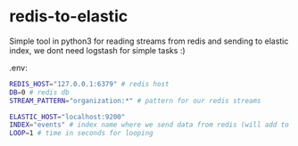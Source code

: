 # redis-to-elastic

Simple tool in python3 for reading streams from redis and sending to elastic index, we dont need logstash for simple tasks :)

.env:
```bash
REDIS_HOST="127.0.0.1:6379" # redis host
DB=0 # redis db
STREAM_PATTERN="organization:*" # pattern for our redis streams

ELASTIC_HOST="localhost:9200"
INDEX="events" # index name where we send data from redis (will add to name -acutal_date)
LOOP=1 # time in seconds for looping
```
